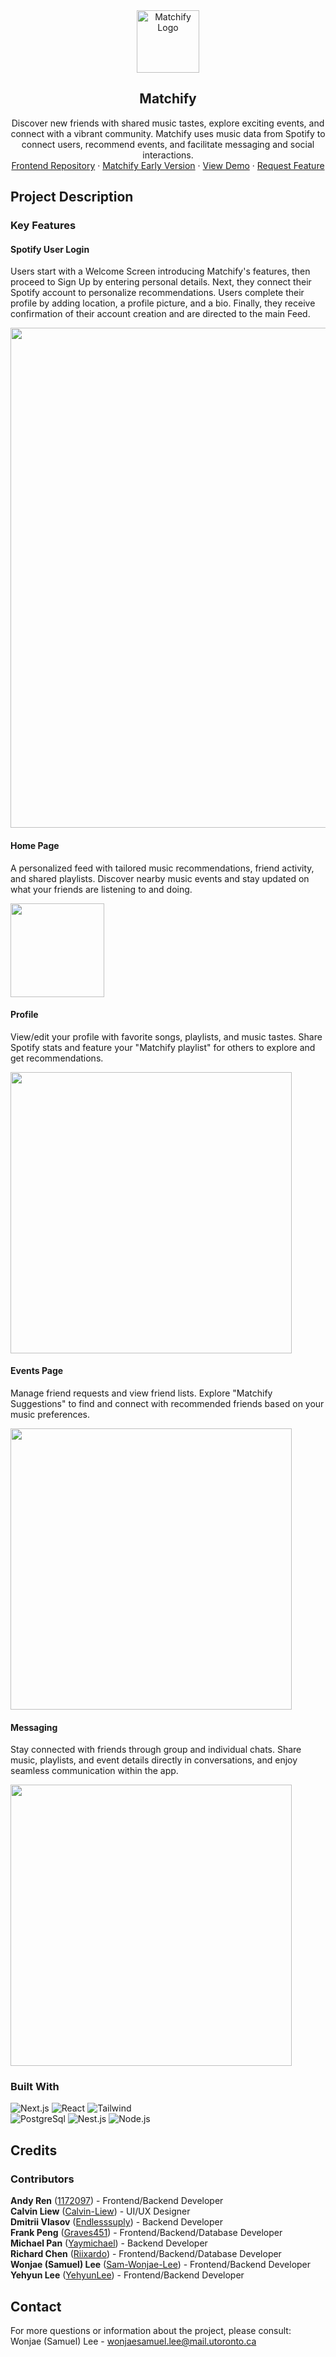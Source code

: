<!-- INTRODUCTION -->

<div align="center">
  <a href="https://github.com/Sam-Wonjae-Lee/Matchify-Frontend">
    <img src="/public/matchify_logo.svg" alt="Matchify Logo" width="100" height="100">
  </a>

  <h2 align="center">Matchify</h2>
  <p align="center">
    Discover new friends with shared music tastes, explore exciting events, and connect with a vibrant community.
Matchify uses music data from Spotify to connect users, recommend events, and facilitate messaging and social interactions.
    <br />
    <a href="https://github.com/Sam-Wonjae-Lee/Matchify-Frontend">Frontend Repository</a>
    ·
    <a href="https://github.com/Sam-Wonjae-Lee/Matchify-Beta">Matchify Early Version</a>
    ·
    <a href="">View Demo</a>
    ·
    <a href="">Request Feature</a>
  </p>
</div>

<!-- PROJECT DESCRIPTION -->
## Project Description

### Key Features

#### Spotify User Login
Users start with a Welcome Screen introducing Matchify's features, then proceed to Sign Up by entering personal details. Next, they connect their Spotify account to personalize recommendations. Users complete their profile by adding location, a profile picture, and a bio. Finally, they receive confirmation of their account creation and are directed to the main Feed.

<img src="https://github.com/user-attachments/assets/6919ee1a-8757-446b-b8de-bff906ef7ca0" width="800" />

#### Home Page
A personalized feed with tailored music recommendations, friend activity, and shared playlists. Discover nearby music events and stay updated on what your friends are listening to and doing. 

<img src="https://github.com/user-attachments/assets/8c9a0878-37e4-4190-9d10-cb3d6b71c964" width="150" />

#### Profile
View/edit your profile with favorite songs, playlists, and music tastes. Share Spotify stats and feature your "Matchify playlist" for others to explore and get recommendations.

<img src="https://github.com/user-attachments/assets/921744f2-31cd-4a1c-8021-58ff5320d5b7" width="450" />

#### Events Page
Manage friend requests and view friend lists. Explore "Matchify Suggestions" to find and connect with recommended friends based on your music preferences.

<img src="https://github.com/user-attachments/assets/a4f9896f-83e8-4955-a2f6-3415b0293dce" width="450" />

#### Messaging
Stay connected with friends through group and individual chats. Share music, playlists, and event details directly in conversations, and enjoy seamless communication within the app.

<img src="https://github.com/user-attachments/assets/f0c88caf-ec42-4e9a-82ac-a36e25d8518e" width="450" />

### Built With
![Next.js](https://img.shields.io/badge/next.js-000000?style=for-the-badge&logo=nextdotjs&logoColor=white)
![React](https://img.shields.io/badge/React-20232A?style=for-the-badge&logo=react&logoColor=61DAFB)
![Tailwind](https://img.shields.io/badge/Tailwind_CSS-38B2AC?style=for-the-badge&logo=tailwind-css&logoColor=white)
\
![PostgreSql](https://img.shields.io/badge/PostgreSQL-316192?style=for-the-badge&logo=postgresql&logoColor=white)
![Nest.js](https://img.shields.io/badge/nestjs-E0234E?style=for-the-badge&logo=nestjs&logoColor=white)
![Node.js](https://img.shields.io/badge/Node.js-43853D?style=for-the-badge&logo=node.js&logoColor=white)

<!-- CREDITS -->
## Credits

### Contributors
**Andy Ren** ([1172097](https://github.com/1172097)) - Frontend/Backend Developer \
**Calvin Liew** ([Calvin-Liew](https://github.com/Calvin-Liew)) - UI/UX Designer \
**Dmitrii Vlasov** ([Endlesssuply](https://github.com/Endlesssuply)) - Backend Developer \
**Frank Peng** ([Graves451](https://github.com/Graves451)) - Frontend/Backend/Database Developer \
**Michael Pan** ([Yaymichael](https://github.com/Yaymichael)) - Backend Developer \
**Richard Chen** ([Riixardo](https://github.com/Riixardo)) - Frontend/Backend/Database Developer\
**Wonjae (Samuel) Lee** ([Sam-Wonjae-Lee](https://github.com/Sam-Wonjae-Lee)) - Frontend/Backend Developer \
**Yehyun Lee** ([YehyunLee](https://github.com/YehyunLee)) - Frontend/Backend Developer

<!-- CONTACT -->
## Contact
For more questions or information about the project, please consult: \
Wonjae (Samuel) Lee - wonjaesamuel.lee@mail.utoronto.ca

